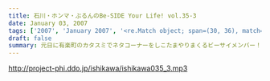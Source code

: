 ```yaml
---
title: 石川・ホンマ・ぶるんのBe-SIDE Your Life! vol.35-3
date: January 03, 2007
tags: ['2007', 'January 2007', '<re.Match object; span=(30, 36), match='vol.35'>']
draft: false
summary: 元日に有楽町のカタスミでネタコーナーをしこたまやりまくるビーサイメンバー！！うーん、こんな風景が風物詩になることが来るのかもしれないとしみじみと収録にのぞみました。来週からは世の中も動きだすぞ！ビルの空調が動きだすので寒くなーい！！NAMAE
---
```


http://project-phi.ddo.jp/ishikawa/ishikawa035_3.mp3
